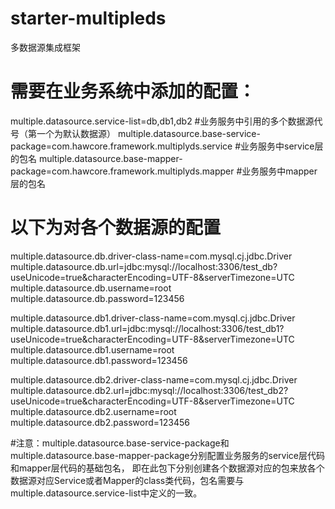 # starter-multipleds
多数据源集成框架


# 需要在业务系统中添加的配置：
multiple.datasource.service-list=db,db1,db2   #业务服务中引用的多个数据源代号（第一个为默认数据源）
multiple.datasource.base-service-package=com.hawcore.framework.multiplyds.service   #业务服务中service层的包名
multiple.datasource.base-mapper-package=com.hawcore.framework.multiplyds.mapper     #业务服务中mapper层的包名

# 以下为对各个数据源的配置
multiple.datasource.db.driver-class-name=com.mysql.cj.jdbc.Driver
multiple.datasource.db.url=jdbc:mysql://localhost:3306/test_db?useUnicode=true&characterEncoding=UTF-8&serverTimezone=UTC
multiple.datasource.db.username=root
multiple.datasource.db.password=123456

multiple.datasource.db1.driver-class-name=com.mysql.cj.jdbc.Driver
multiple.datasource.db1.url=jdbc:mysql://localhost:3306/test_db1?useUnicode=true&characterEncoding=UTF-8&serverTimezone=UTC
multiple.datasource.db1.username=root
multiple.datasource.db1.password=123456

multiple.datasource.db2.driver-class-name=com.mysql.cj.jdbc.Driver
multiple.datasource.db2.url=jdbc:mysql://localhost:3306/test_db2?useUnicode=true&characterEncoding=UTF-8&serverTimezone=UTC
multiple.datasource.db2.username=root
multiple.datasource.db2.password=123456

#注意：multiple.datasource.base-service-package和multiple.datasource.base-mapper-package分别配置业务服务的service层代码和mapper层代码的基础包名，
即在此包下分别创建各个数据源对应的包来放各个数据源对应Service或者Mapper的class类代码，包名需要与multiple.datasource.service-list中定义的一致。
